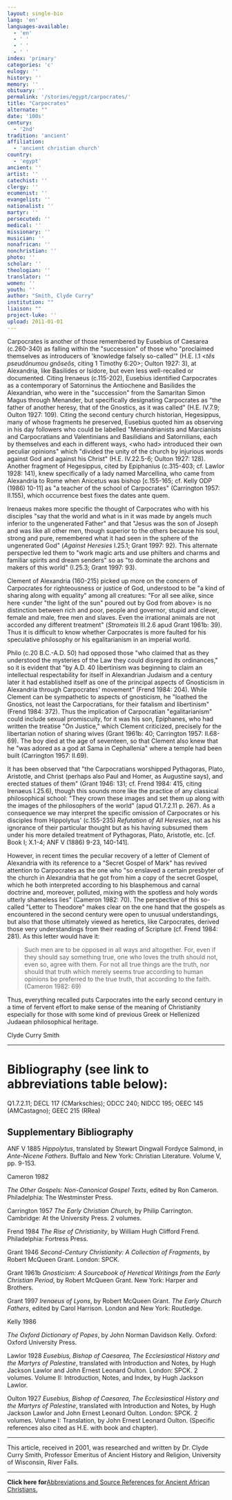 ```yaml
---
layout: single-bio
lang: 'en'
languages-available:
  - 'en'
  - ' '
  - ' '
  - ' '
index: 'primary'
categories: 'c'
eulogy: ''
history: ''
memory: ''
obituary: ''
permalink: '/stories/egypt/carpocrates/'
title: "Carpocrates"
alternate: ""
date: '100s'
century:
  - '2nd'
tradition: 'ancient'
affiliation:
  - 'ancient christian church'
country:
  - 'egypt'
ancient: ''
artist: ''
catechist: ''
clergy: ''
ecumenist: ''
evangelist: ''
nationalist: ''
martyr: ''
persecuted: ''
medical: ''
missionary: ''
musician: ''
nonafrican: ''
nonchristian: ''
photo: ''
scholar: ''
theologian: ''
translator: ''
women: ''
youth: ''
author: "Smith, Clyde Curry"
institution: ""
liaison: ""
project-luke: ''
upload: 2011-01-01
---
```




Carpocrates is another of those remembered by Eusebius of Caesarea (c.260-340) as falling within the "succession" of those who "proclaimed themselves as introducers of 'knowledge falsely so-called'" (H.E. I.1 &lt;*tês pseudônumou gnôseôs*, citing 1 Timothy 6:20&gt;; Oulton 1927: 3), at Alexandria, like Basilides or Isidore, but even less well-recalled or documented.  Citing Irenaeus (c.115-202), Eusebius identified Carpocrates as a contemporary of Satorninus the Antiochene and Basilides the Alexandrian, who were in the "succession" from the Samaritan Simon Magus through Menander, but specifically designating Carpocrates as "the father of another heresy, that of the Gnostics, as it was called" (H.E. IV.7.9; Oulton 1927: 109).  Citing the second century church historian, Hegesippus, many of whose fragments he preserved, Eusebius quoted him as observing in his day followers who could be labelled "Menandrianists and Marcianists and Carpocratians and Valentinians and Basilidians and Satornilians, each by themselves and each in different ways, &lt;who had&gt; introduced their own peculiar opinions" which "divided the unity of the church by injurious words against God and against his Christ" (H.E. IV.22.5-6; Oulton 1927: 128).  Another fragment of Hegesippus, cited by Epiphanius (c.315-403; cf. Lawlor 1928: 141), knew specifically of a lady named Marcellina, who came from Alexandria to Rome when Anicetus was bishop [c.155-165; cf. Kelly ODP (1986) 10-11] as "a teacher of the school of Carpocrates" (Carrington 1957: II.155), which occurrence best fixes the dates ante quem.

Irenaeus makes more specific the thought of Carpocrates who with his disciples "say that the world and what is in it was made by angels much inferior to the ungenerated Father" and that "Jesus was the son of Joseph and was like all other men, though superior to the others because his soul, strong and pure, remembered what it had seen in the sphere of the ungenerated God" (*Against Heresies* I.25.1; Grant 1997: 92).  This alternate perspective led them to "work magic arts and use philters and charms and familiar spirits and dream senders" so as "to dominate the archons and makers of this world" (I.25.3; Grant 1997: 93).

Clement of Alexandria (160-215) picked up more on the concern of Carpocrates for righteousness or justice of God, understood to be "a kind of sharing along with equality" among all creatures:  "For all see alike, since here &lt;under "the light of the sun" poured out by God from above&gt; is no distinction between rich and poor, people and governor, stupid and clever, female and male, free men and slaves.  Even the irrational animals are not accorded any different treatment" (*Stromateis* III.2.6 apud Grant 1961b: 39).  Thus it is difficult to know whether Carpocrates is more faulted for his speculative philosophy or his egalitarianism in an imperial world.

Philo (c.20 B.C.-A.D. 50) had opposed those "who claimed that as they understood the mysteries of the Law they could disregard its ordinances," so it is evident that "by A.D. 40 libertinism was beginning to claim an intellectual respectability for itself in Alexandrian Judaism and a century later it had established itself as one of the principal aspects of Gnosticism in Alexandria through Carpocrates' movement" (Frend 1984: 204).  While Clement can be sympathetic to aspects of gnosticism, he "loathed the Gnostics, not least the Carpocratians, for their fatalism and libertinism" (Frend 1984: 372).  Thus the implication of Carpocratian "egalitarianism" could include sexual promiscuity, for it was his son, Epiphanes, who had written the treatise "On Justice," which Clement criticized, precisely for the libertarian notion of sharing wives (Grant 1961b: 40; Carrington 1957: II.68-69).  The boy died at the age of seventeen, so that Clement also knew that he "was adored as a god at Sama in Cephallenia" where a temple had been built (Carrington 1957: II.69).

It has been observed that "the Carpocratians worshipped Pythagoras, Plato, Aristotle, and Christ (perhaps also Paul and Homer, as Augustine says), and erected statues of them" (Grant 1946: 131; cf. Frend 1984: 415, citing Irenaeus I.25.6), though this sounds more like the practice of any classical philosophical school:  "They crown these images and set them up along with the images of the philosophers of the world" (apud Q1.7.2.11 p. 267).  As a consequence we may interpret the specific omission of Carpocrates or his disciples from Hippolytus' (c.155-235) *Refutation of All Heresies*, not as his ignorance of their particular thought but as his having subsumed them under his more detailed treatment of Pythagoras, Plato, Aristotle, etc. [cf. Book I; X.1-4; ANF V (1886) 9-23, 140-141].

However, in recent times the peculiar recovery of a letter of Clement of Alexandria with its reference to a "Secret Gospel of Mark" has revived attention to Carpocrates as the one who "so enslaved a certain presbyter of the church in Alexandria that he got from him a copy of the secret Gospel, which he both interpreted according to his blasphemous and carnal doctrine and, moreover, polluted, mixing with the spotless and holy words utterly shameless lies" (Cameron 1982: 70).  The perspective of this so-called "Letter to Theodore" makes clear on the one hand that the gospels as encountered in the second century were open to unusual understandings, but also that those ultimately viewed as heretics, like Carpocrates, derived those very understandings from their reading of Scripture (cf. Frend 1984: 281).  As this letter would have it:

> Such men are to be opposed in all ways and altogether.  For, even if they should say something true, one who loves the truth should not, even so, agree with them.  For not all true things are the truth, nor should that truth which merely seems true according to human opinions be preferred to the true truth, that according to the faith.  (Cameron 1982: 69)

Thus, everything recalled puts Carpocrates into the early second century in a time of fervent effort to make sense of the meaning of Christianity especially for those with some kind of previous Greek or Hellenized Judaean philosophical heritage.

Clyde Curry Smith

---

# Bibliography (see link to abbreviations table below):

Q1.7.2.11; DECL 117 (CMarkschies); ODCC 240; NIDCC 195; OEEC 145 (AMCastagno); GEEC 215 (RRea)

## Supplementary Bibliography

ANF V 1885
*Hippolytus*, translated by Stewart Dingwall Fordyce Salmond, in *Ante-Nicene Fathers*.  Buffalo and New York:  Christian Literature.  Volume V, pp. 9-153.

Cameron 1982

*The Other Gospels:  Non-Canonical Gospel Texts*, edited by Ron Cameron.  Philadelphia:  The Westminster Press.

Carrington 1957
*The Early Christian Church*, by Philip Carrington.  Cambridge:  At the University Press.  2 volumes.

Frend 1984
*The Rise of Christianity*, by William Hugh Clifford Frend.  Philadelphia:  Fortress Press.

Grant 1946
*Second-Century Christianity:  A Collection of Fragments*, by Robert McQueen Grant.  London:  SPCK.

Grant 1961b
*Gnosticism:  A Sourcebook of Heretical Writings from the Early Christian Period*, by Robert McQueen Grant.  New York:  Harper and Brothers.

Grant 1997 
*Irenaeus of Lyons*, by Robert McQueen Grant.  *The Early Church Fathers*, edited by Carol Harrison.  London and New York:  Routledge.

Kelly 1986

*The Oxford Dictionary of Popes*, by John Norman Davidson Kelly.  Oxford:  Oxford University Press.

Lawlor 1928 
*Eusebius, Bishop of Caesarea, The Ecclesiastical History and the Martyrs of Palestine*, translated with Introduction and Notes, by Hugh Jackson Lawlor and John Ernest Leonard Oulton.  London:  SPCK.  2 volumes.  Volume II:  Introduction, Notes, and Index, by Hugh Jackson Lawlor.

Oulton 1927
*Eusebius, Bishop of Caesarea, The Ecclesiastical History and the Martyrs of Palestine*, translated with Introduction and Notes, by Hugh Jackson Lawlor and John Ernest Leonard Oulton.  London:  SPCK.  2 volumes.  Volume I:  Translation, by John Ernest Leonard Oulton.  (Specific references also cited as H.E. with book and chapter).

---

This article, received in 2001, was researched and written by Dr. Clyde Curry Smith, Professor Emeritus of Ancient History and Religion, University of Wisconsin, River Falls.

---

**Click here for**[Abbreviations and Source References for Ancient African Christians.]({{site.url}}/resources/ancient-references/)
